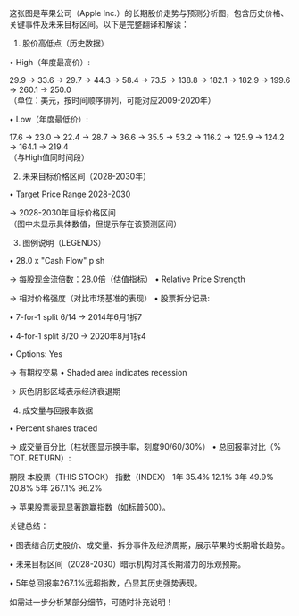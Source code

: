 这张图是苹果公司（Apple Inc.）的长期股价走势与预测分析图，包含历史价格、关键事件及未来目标区间。以下是完整翻译和解读：

1. 股价高低点（历史数据）

• High（年度最高价）:  

  29.9 → 33.6 → 29.7 → 44.3 → 58.4 → 73.5 → 138.8 → 182.1 → 182.9 → 199.6 → 260.1 → 250.0  
  （单位：美元，按时间顺序排列，可能对应2009-2020年）

• Low（年度最低价）:  

  17.6 → 23.0 → 22.4 → 28.7 → 36.6 → 35.5 → 53.2 → 116.2 → 125.9 → 124.2 → 164.1 → 219.4  
  （与High值同时间段）

2. 未来目标价格区间（2028-2030年）

• Target Price Range 2028-2030  

  → 2028-2030年目标价格区间  
  （图中未显示具体数值，但提示存在该预测区间）

3. 图例说明（LEGENDS）

• 28.0 x "Cash Flow" p sh  

  → 每股现金流倍数：28.0倍（估值指标）
• Relative Price Strength  

  → 相对价格强度（对比市场基准的表现）
• 股票拆分记录:  

  • 7-for-1 split 6/14 → 2014年6月1拆7  

  • 4-for-1 split 8/20 → 2020年8月1拆4

• Options: Yes  

  → 有期权交易
• Shaded area indicates recession  

  → 灰色阴影区域表示经济衰退期

4. 成交量与回报率数据

• Percent shares traded  

  → 成交量百分比（柱状图显示换手率，刻度90/60/30%）
• 总回报率对比（% TOT. RETURN）:  

  期限 本股票（THIS STOCK） 指数（INDEX）
1年 35.4% 12.1%
3年 49.9% 20.8%
5年 267.1% 96.2%

  → 苹果股票表现显著跑赢指数（如标普500）。

关键总结：

• 图表结合历史股价、成交量、拆分事件及经济周期，展示苹果的长期增长趋势。

• 未来目标区间（2028-2030）暗示机构对其长期潜力的乐观预期。

• 5年总回报率267.1%远超指数，凸显其历史强势表现。

如需进一步分析某部分细节，可随时补充说明！